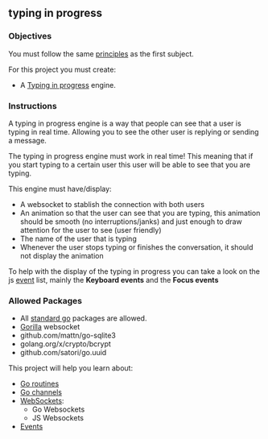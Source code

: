 ## typing in progress

### Objectives

You must follow the same [principles](../README.md) as the first subject.

For this project you must create:

- A [Typing in progress](https://i.insider.com/56996788dd0895a06c8b460c?width=1100&format=jpeg&auto=webp) engine.

### Instructions

A typing in progress engine is a way that people can see that a user is typing in real time. Allowing you to see the other user is replying or sending a message.

The typing in progress engine must work in real time! This meaning that if you start typing to a certain user this user will be able to see that you are typing.

This engine must have/display:

- A websocket to stablish the connection with both users
- An animation so that the user can see that you are typing, this animation should be smooth (no interruptions/janks) and just enough to draw attention for the user to see (user friendly)
- The name of the user that is typing
- Whenever the user stops typing or finishes the conversation, it should not display the animation

To help with the display of the typing in progress you can take a look on the js [event](https://developer.mozilla.org/en-US/docs/Web/Events) list, mainly the **Keyboard events** and the **Focus events**

### Allowed Packages

- All [standard go](https://golang.org/pkg/) packages are allowed.
- [Gorilla](https://pkg.go.dev/github.com/gorilla/websocket) websocket
- github.com/mattn/go-sqlite3
- golang.org/x/crypto/bcrypt
- github.com/satori/go.uuid

This project will help you learn about:

- [Go routines](https://golangbot.com/goroutines/)
- [Go channels](https://medium.com/rungo/anatomy-of-channels-in-go-concurrency-in-go-1ec336086adb)
- [WebSockets](https://en.wikipedia.org/wiki/WebSocket):
  - Go Websockets
  - JS Websockets
- [Events](https://developer.mozilla.org/en-US/docs/Web/Events)
